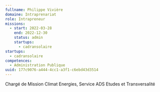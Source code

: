 ```yaml
---
fullname: Philippe Vivière
domaine: Intraprenariat
role: Intrapreneur
missions:
  - start: 2022-03-28
    end: 2022-12-30
    status: admin
    startups:
      - cadransolaire
startups:
  - cadransolaire
competences:
  - Administration Publique
uuid: 177c9076-a444-4cc1-a3f1-c6ebd43d3514
---
```

Chargé de Mission Climat Energies, Service ADS Etudes et Transversalité